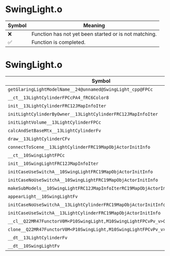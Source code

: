 # SwingLight.o
| Symbol | Meaning 
| ------------- | ------------- 
| :x: | Function has not yet been started or is not matching. 
| :white_check_mark: | Function is completed. 


# SwingLight.o
| Symbol | Decompiled? |
| ------------- | ------------- |
| `getGlaringLightModelName__24@unnamed@SwingLight_cpp@FPCc` | :x: |
| `__ct__13LightCylinderFPCcPA4_fRC6Color8` | :x: |
| `init__13LightCylinderFRC12JMapInfoIter` | :x: |
| `initLightCylinderByOwner__13LightCylinderFRC12JMapInfoIter` | :x: |
| `initLightVolume__13LightCylinderFPCc` | :x: |
| `calcAndSetBaseMtx__13LightCylinderFv` | :x: |
| `draw__13LightCylinderCFv` | :x: |
| `connectToScene__13LightCylinderFRC19MapObjActorInitInfo` | :x: |
| `__ct__10SwingLightFPCc` | :x: |
| `init__10SwingLightFRC12JMapInfoIter` | :x: |
| `initCaseUseSwitchA__10SwingLightFRC19MapObjActorInitInfo` | :x: |
| `initCaseNoUseSwitchA__10SwingLightFRC19MapObjActorInitInfo` | :x: |
| `makeSubModels__10SwingLightFRC12JMapInfoIterRC19MapObjActorInitInfo` | :x: |
| `appearLight__10SwingLightFv` | :x: |
| `initCaseNoUseSwitchA__13LightCylinderFRC19MapObjActorInitInfo` | :x: |
| `initCaseUseSwitchA__13LightCylinderFRC19MapObjActorInitInfo` | :x: |
| `__cl__Q22MR47FunctorV0M<P10SwingLight,M10SwingLightFPCvPv_v>CFv` | :x: |
| `clone__Q22MR47FunctorV0M<P10SwingLight,M10SwingLightFPCvPv_v>CFP7JKRHeap` | :x: |
| `__dt__13LightCylinderFv` | :x: |
| `__dt__10SwingLightFv` | :x: |
